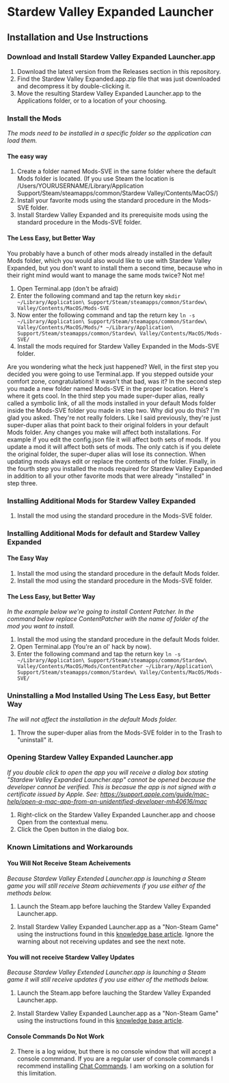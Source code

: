 # Stardew Valley Expanded Launcher

## Installation and Use Instructions

### Download and Install Stardew Valley Expanded Launcher.app

1. Download the latest version from the Releases section in this repository.
2. Find the Stardew Valley Expanded.app.zip file that was just downloaded and decompress it by double-clicking it.
3. Move the resulting Stardew Valley Expanded Launcher.app to the Applications folder, or to a location of your choosing.

### Install the Mods

*The mods need to be installed in a specific folder so the application can load them.*

#### The easy way

1. Create a folder named Mods-SVE in the same folder where the default Mods folder is located.
(If you use Steam the location is /Users/YOURUSERNAME/Library/Application Support/Steam/steamapps/common/Stardew Valley/Contents/MacOS/)
2. Install your favorite mods using the standard procedure in the Mods-SVE folder.
3. Install Stardew Valley Expanded and its prerequisite mods using the standard procedure in the Mods-SVE folder.

#### The Less Easy, but Better Way

You probably have a bunch of other mods already installed in the default Mods folder, which you would also would like to use with Stardew Valley Expanded, but you don't want to install them a second time, because who in their right mind would want to manage the same mods twice? Not me!

1. Open Terminal.app (don't be afraid)
2. Enter the following command and tap the return key
`mkdir ~/Library/Application\ Support/Steam/steamapps/common/Stardew\ Valley/Contents/MacOS/Mods-SVE`
3. Now enter the following command and tap the return key
`ln -s ~/Library/Application\ Support/Steam/steamapps/common/Stardew\ Valley/Contents/MacOS/Mods/* ~/Library/Application\ Support/Steam/steamapps/common/Stardew\ Valley/Contents/MacOS/Mods-SVE/`
4. Install the mods required for Stardew Valley Expanded in the Mods-SVE folder.

Are you wondering what the heck just happened? Well, in the first step you decided you were going to use Terminal.app. If you stepped outside your comfort zone, congratulations! It wasn't that bad, was it? In the second step you made a new folder named Mods-SVE in the proper location. Here's where it gets cool. In the third step you made super-duper alias, really called a symbolic link, of all the mods installed in your default Mods folder inside the Mods-SVE folder you made in step two. Why did you do this? I'm glad you asked. They're not really folders. Like I said previously, they're just super-duper alias that point back to their original folders in your default Mods folder. Any changes you make will affect both installations. For example if you edit the config.json file it will affect both sets of mods. If you update a mod it will affect both sets of mods. The only catch is if you delete the original folder, the super-duper alias will lose its connection. When updating mods always edit or replace the contents of the folder. Finally, in the fourth step you installed the mods required for Stardew Valley Expanded in addition to all your other favorite mods that were already "installed" in step three.

### Installing Additional Mods for Stardew Valley Expanded

1. Install the mod using the standard procedure in the Mods-SVE folder.

### Installing Additional Mods for default and Stardew Valley Expanded

#### The Easy Way

1. Install the mod using the standard procedure in the default Mods folder.
2. Install the mod using the standard procedure in the Mods-SVE folder.

#### The Less Easy, but Better Way

*In the example below we're going to install Content Patcher. In the command below replace ContentPatcher with the name of folder of the mod you want to install.*

1. Install the mod using the standard procedure in the default Mods folder.
2. Open Terminal.app (You're an ol' hack by now).
3. Enter the following command and tap the return key
`ln -s ~/Library/Application\ Support/Steam/steamapps/common/Stardew\ Valley/Contents/MacOS/Mods/ContentPatcher ~/Library/Application\ Support/Steam/steamapps/common/Stardew\ Valley/Contents/MacOS/Mods-SVE/`

### Uninstalling a Mod Installed Using The Less Easy, but Better Way

*The will not affect the installation in the default Mods folder.*

1. Throw the super-duper alias from the Mods-SVE folder in to the Trash to "uninstall" it.

### Opening Stardew Valley Expanded Launcher.app

*If you double click to open the app you will receive a dialog box stating "Stardew Valley Expanded Launcher.app" cannot be opened because the developer cannot be verified. This is becasue the app is not signed with a certificate issued by Apple. See: https://support.apple.com/guide/mac-help/open-a-mac-app-from-an-unidentified-developer-mh40616/mac*

1. Right-click on the Stardew Valley Expanded Launcher.app and choose Open from the contextual menu.
2. Click the Open button in the dialog box.

### Known Limitations and Workarounds

#### You Will Not Receive Steam Acheivements

*Because Stardew Valley Extended Launcher.app is launching a Steam game you will still receive Steam achievements if you use either of the methods below.*

1. Launch the Steam.app before lauching the Stardew Valley Expanded Launcher.app.

2. Install Stardew Valley Expanded Launcher.app as a "Non-Steam Game" using the instructions found in this [knowledge base article](https://support.steampowered.com/kb_article.php?ref=2219-YDJV-5557). Ignore the warning about not receiving updates and see the next note.

#### You will not receive Stardew Valley Updates

*Because Stardew Valley Extended Launcher.app is launching a Steam game it will still receive updates if you use either of the methods below.*

1. Launch the Steam.app before lauching the Stardew Valley Expanded Launcher.app.

2. Install Stardew Valley Expanded Launcher.app as a "Non-Steam Game" using the instructions found in this [knowledge base article](https://support.steampowered.com/kb_article.php?ref=2219-YDJV-5557).

#### Console Commands Do Not Work

2. There is a log widow, but there is no console window that will accept a console commmand. If you are a regular user of console commands I recommend installing [Chat Commands](https://www.nexusmods.com/stardewvalley/mods/2092). I am working on a solution for this limitation.
